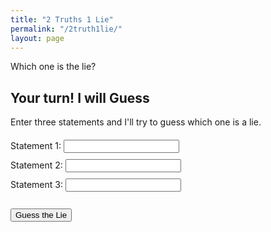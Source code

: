 ```yaml
---
title: "2 Truths 1 Lie"
permalink: "/2truth1lie/"
layout: page
---
```


<style>
  .statement-button {
    background-color: #007bff;
    border: none;
    color: white;
    padding: 10px 20px;
    text-align: center;
    text-decoration: none;
    display: inline-block;
    font-size: 12px;
    margin: 4px 2px;
    cursor: pointer;
    border-radius: 5px;
  }

  .statement-button:hover {
    background-color: #0056b3;
  }

  #result-modal {
    display: none;
    position: fixed;
    left: 0;
    top: 0;
    width: 100%;
    height: 100%;
    background-color: rgba(0, 0, 0, 0.5);
  }

  .modal-content {
    background-color: #222;
    color: #fff;
    margin: 15% auto;
    padding: 20px;
    border: 1px solid #888;
    width: 30%;
    text-align: center;
  }
</style>

Which one is the lie?

<script type="text/javascript">
  // Define your truths and lies here
  var truths = [
    "My favourite KDrama is Business Proposal", 
    "I learned how to juggle accidentally",
    "I almost fell off a roller coaster",
    "I once tuned my piano with chopsticks",
    "I have a family of amongus plushies",
    "I've never eaten pasta while visiting Italy",
    "I've experienced sleep paralysis",
    "I had a positive experience with chef's plate",
    "I've held a snake in my hands",
    "I can circular breathe",
    "My favourite video game is It Takes Two",
    "I've never dyed my hair, got a tattoo or a piercing"
  ];
  var lies = [
    "I let my plant die despite being fake",
    "I've solved a puzzle consisting of only white pieces",
    "My bike was stolen on christmas eve",
    "I've grown an 80 kg pumpkin in my backyard",
    "I rode llama when I was 6",
    "I'm a clarinet player in my band",
    "My favourite movie is The Godfather",
    "I used to have long hair",
    "I've been saved a lifeguard before"
  ];

  // Function to start the game
// Function to start the game
function startGame() {
  var chosenStatements = [];

  // Select 2 random truths
  while (chosenStatements.length < 2) {
    var randomTruth = truths[Math.floor(Math.random() * truths.length)];
    if (!chosenStatements.some(s => s.statement === randomTruth)) {
      chosenStatements.push({ statement: randomTruth, isLie: false });
    }
  }

  // Select 1 random lie
  chosenStatements.push({ statement: lies[Math.floor(Math.random() * lies.length)], isLie: true });

  // Shuffle the statements
  chosenStatements.sort(() => Math.random() - 0.5);

  // Display the statements
  var html = chosenStatements.map((s, index) => `<button class="statement-button" onclick="checkAnswer(${index})">${s.statement}</button>`).join('<br>');
  document.getElementById("statements").innerHTML = html;

  // Save the shuffled statements
  window.chosenStatements = chosenStatements;
}

// Function to check the answer
function checkAnswer(index) {
  var statement = window.chosenStatements[index];
  var message = statement.isLie ? "Correct! That's the lie" : "Incorrect - That is true!";
  document.getElementById("result-message").innerText = message;
  document.getElementById("result-modal").style.display = "block";
  setTimeout(startGame, 2000);
}

  // Close the result modal
  function closeModal() {
    document.getElementById("result-modal").style.display = "none";
  }

  // Start the game when the page loads
  window.onload = startGame;
</script>

<div id="statements"></div>

<!-- Result modal -->
<div id="result-modal">
  <div class="modal-content">
    <p id="result-message"></p>
    <button class="statement-button" onclick="closeModal()">Close</button>
  </div>
</div>



## Your turn! I will Guess

Enter three statements and I'll try to guess which one is a lie.

<div class="input-form">
    <label for="statement1">Statement 1:</label>
    <input type="text" id="statement1" required><br>
    <label for="statement2">Statement 2:</label>
    <input type="text" id="statement2" required><br>
    <label for="statement3">Statement 3:</label>
    <input type="text" id="statement3" required><br><br>
    <button onclick="guessLie()">Guess the Lie</button>
</div>
<p id="result"></p>

<style>
    .input-form {
        margin: 20px 0;
    }
    label, input, button {
        margin-bottom: 10px;
    }
    
    #loading {
        display: none;
        font-size: 16px;
        margin-top: 10px;
    }
</style>

<div id="loading">Loading...</div>

<script>
  async function guessLie() {
    const statement1 = document.getElementById("statement1").value;
    const statement2 = document.getElementById("statement2").value;
    const statement3 = document.getElementById("statement3").value;

    const queryParams = new URLSearchParams({
      statement1: statement1,
      statement2: statement2,
      statement3: statement3,
    });

    // Show the loading indicator while fetching the response
    const loadingIndicator = document.getElementById("loading");
    loadingIndicator.style.display = "block";

    try {
      const response = await fetch(`https://guess-lie.vercel.app/api/guess-lie?${queryParams}`, {
        method: "GET",
        headers: {
          "Content-Type": "application/json",
        },
      });

      // Hide the loading indicator after fetching the response
      loadingIndicator.style.display = "none";

      const result = await response.json();
      document.getElementById("result").innerHTML = result.lieGuess;
    } catch (error) {
      console.error("There was an error:", error);
      document.getElementById("result").innerHTML =
        "Sorry, something went wrong. Please try again later.";
    }
  }
</script>
